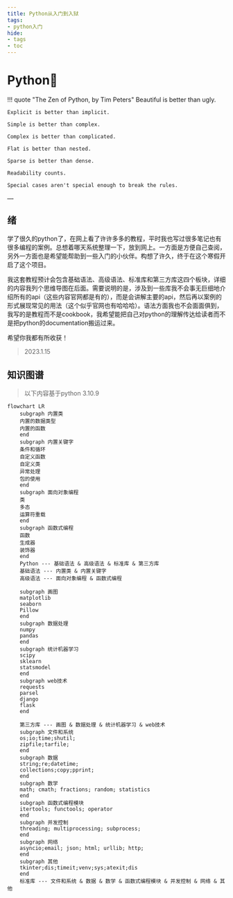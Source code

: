 ```yaml
---
title: Python从入门到入狱
tags:
- python入门
hide:
- tags
- toc
---
```


# Python🐍

!!! quote "The Zen of Python, by Tim Peters"
    Beautiful is better than ugly.
    
    Explicit is better than implicit.
    
    Simple is better than complex.
    
    Complex is better than complicated.
    
    Flat is better than nested.
    
    Sparse is better than dense.
    
    Readability counts.
    
    Special cases aren't special enough to break the rules.
    
    ……


## 绪
学了很久的python了，在网上看了许许多多的教程，平时我也写过很多笔记也有很多编程的案例。总想着哪天系统整理一下，放到网上。一方面是方便自己查阅，另外一方面也是希望能帮助到一些入门的小伙伴。构想了许久，终于在这个寒假开启了这个项目。

我这套教程预计会包含基础语法、高级语法、标准库和第三方库这四个板块，详细的内容我列个思维导图在后面。需要说明的是，涉及到一些库我不会事无巨细地介绍所有的api（这些内容官网都是有的），而是会讲解主要的api，然后再以案例的形式展现常见的用法（这个似乎官网也有哈哈哈）。语法方面我也不会面面俱到，我写的是教程而不是cookbook，我希望能把自己对python的理解传达给读者而不是把python的documentation搬运过来。

希望你我都有所收获！

> 2023.1.15
## 知识图谱

> 以下内容基于python 3.10.9

```mermaid
flowchart LR
    subgraph 内置类
    内置的数据类型
    内置的函数
    end
    subgraph 内置关键字
    条件和循环
    自定义函数
    自定义类
    异常处理
    包的使用
    end
    subgraph 面向对象编程
    类
    多态
    运算符重载
    end
    subgraph 函数式编程
    函数
    生成器
    装饰器
    end
    Python --- 基础语法 & 高级语法 & 标准库 & 第三方库
    基础语法 --- 内置类 & 内置关键字
    高级语法 --- 面向对象编程 & 函数式编程
    
    subgraph 画图
    matplotlib
    seaborn
    Pillow
    end
    subgraph 数据处理
    numpy
    pandas
    end
    subgraph 统计机器学习
    scipy
    sklearn
    statsmodel
    end
    subgraph web技术
    requests
    parsel
    django
    flask
    end
    
    第三方库 --- 画图 & 数据处理 & 统计机器学习 & web技术
    subgraph 文件和系统
    os;io;time;shutil;
  	zipfile;tarfile;
    end
    subgraph 数据
    string;re;datetime;
    collections;copy;pprint;
    end
    subgraph 数学
    math; cmath; fractions; random; statistics
    end
    subgraph 函数式编程模块
    itertools; functools; operator
    end
    subgraph 并发控制
    threading; multiprocessing; subprocess;
    end
    subgraph 网络
    asyncio;email; json; html; urllib; http;
    end
    subgraph 其他
    tkinter;dis;timeit;venv;sys;atexit;dis
    end
    标准库 --- 文件和系统 & 数据 & 数学 & 函数式编程模块 & 并发控制 & 网络 & 其他
    
    
```

